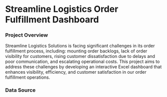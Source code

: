 # Streamline Logistics Order Fulfillment Dashboard

### Project Overview

Streamline Logistics Solutions is facing significant challenges in its order fulfillment process, including: mounting order backlogs, lack of order visibility for customers, rising customer dissatisfaction due to delays and poor communication, and escalating operational costs. This project aims to address these challenges by developing an interactive Excel dashboard that enhances visibility, efficiency, and customer satisfaction in our order fulfillment operations.

### Data Source
